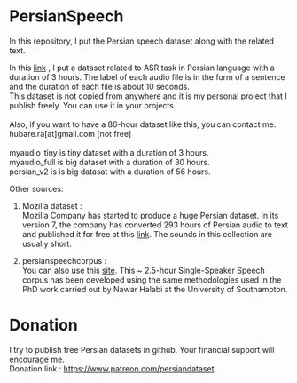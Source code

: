 # PersianSpeech

In this repository, I put the Persian speech dataset along with the related text.

In this <a href='https://drive.google.com/file/d/1cCWH_eoa4Nq17XDHn6e1WIfHomdGWPKO/view?usp=sharing'>link</a> , I put a dataset related to ASR task in Persian language with a duration of 3 hours. 
The label of each audio file is in the form of a sentence and the duration of each file is about 10 seconds.</br>
This dataset is not copied from anywhere and it is my personal project that I publish freely. You can use it in your projects.</br></br>
Also, if you want to have a 86-hour dataset like this, you can contact me. hubare.ra[at]gmail.com [not free]
</br></br>
myaudio_tiny is tiny dataset with a duration of 3 hours. </br>
myaudio_full is big dataset with a duration of 30 hours.  </br>
persian_v2 is is big datasat with a duration of 56 hours.

Other sources:</br>

1. Mozilla dataset : </br>
Mozilla Company has started to produce a huge Persian dataset. In its version 7, the company has converted 293 hours of Persian audio to text and published it for free at this <a href='https://commonvoice.mozilla.org/en/datasets'>link</a>. The sounds in this collection are usually short.</br>

2. persianspeechcorpus :</br>
You can also use this <a href='https://fa.persianspeechcorpus.com/'>site</a>. This ~ 2.5-hour Single-Speaker Speech corpus has been developed using the same methodologies used in the PhD work carried out by Nawar Halabi at the University of Southampton.</br>

# Donation
I try to publish free Persian datasets in github. Your financial support will encourage me.</br>
Donation link : https://www.patreon.com/persiandataset
